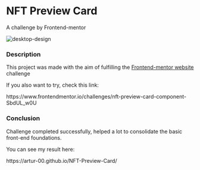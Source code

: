 # NFT Preview Card
A challenge by Frontend-mentor

![desktop-design](https://user-images.githubusercontent.com/96730639/152831994-6f9eb8e7-7c09-49eb-87f0-32734de5d60b.jpg)

<h3>Description</h3>

<p>This project was made with the aim of fulfilling the <a href="https://www.frontendmentor.io">Frontend-mentor website</a> challenge</p>
<p>If you also want to try, check this link:</p>https://www.frontendmentor.io/challenges/nft-preview-card-component-SbdUL_w0U

<h3>Conclusion</h3>
<p>Challenge completed successfully, helped a lot to consolidate the basic front-end foundations.</p>
<p>You can see my result here:</p> https://artur-00.github.io/NFT-Preview-Card/
